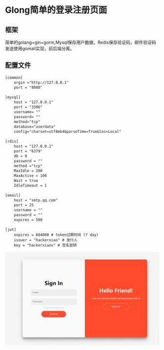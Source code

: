 # Glong简单的登录注册页面
## 框架
简单的golang+gin+gorm,Mysql保存用户数据，Redis保存验证码，邮件验证码发送使用gomail实现，前后端分离。
## 配置文件
```
[common]
    orgin ="http://127.0.0.1"
    port = "8080" 

[mysql]
    host = "127.0.0.1"
    port = "3306"
    username= ""
    password= ""
    method="tcp"
    database="userdata"
    config="charset=utf8mb4&parseTime=True&loc=Local"  

[rdis]
    host = "127.0.0.1"
    port = "6379"
    db = 0
    password = ""
    method ="tcp"
    MaxIdle = 200
    MaxActive = 100
    Wait = true
    IdleTimeout = 1

[email]
    host = "smtp.qq.com"
    port = 25
    username = ""
    password = ""
    expires = 500

[jwt]
    expires = 604800 # token过期时间 (7 day)
    issuer = "hackerxiao" # 发行人
    key = "hackerxiaox" # 签名密钥
```
![demo](./html/demo.gif)